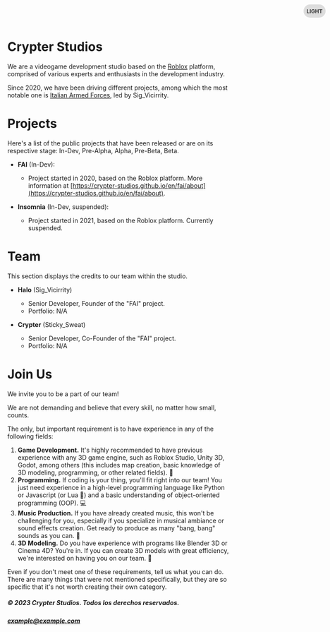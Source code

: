 # Crypter Studios
We are a videogame development studio based on the [Roblox](https://www.roblox.com) platform, comprised of various experts and enthusiasts in the development industry.

Since 2020, we have been driving different projects, among which the most notable one is [Italian Armed Forces](https://crypter-studios.github.io/en/fai/about), led by Sig_Vicirrity.

# Projects
Here's a list of the public projects that have been released or are on its respective stage: In-Dev, Pre-Alpha, Alpha, Pre-Beta, Beta.

- **FAI** (In-Dev):
    - Project started in 2020, based on the Roblox platform. More information at [https://crypter-studios.github.io/en/fai/about](https://crypter-studios.github.io/en/fai/about).

- **Insomnia** (In-Dev, suspended):
    - Project started in 2021, based on the Roblox platform. Currently suspended.

# Team
This section displays the credits to our team within the studio.

- **Halo** (Sig_Vicirrity)
    - Senior Developer, Founder of the "FAI" project.
    - Portfolio: N/A

- **Crypter** (Sticky_Sweat)
    - Senior Developer, Co-Founder of the "FAI" project.
    - Portfolio: N/A

# Join Us
We invite you to be a part of our team!

We are not demanding and believe that every skill, no matter how small, counts.

The only, but important requirement is to have experience in any of the following fields:

1. **Game Development.** It's highly recommended to have previous experience with any 3D game engine, such as Roblox Studio, Unity 3D, Godot, among others (this includes map creation, basic knowledge of 3D modeling, programming, or other related fields). 🔨
2. **Programming.** If coding is your thing, you'll fit right into our team! You just need experience in a high-level programming language like Python or Javascript (or Lua 👀) and a basic understanding of object-oriented programming (OOP). 💻
3. **Music Production.** If you have already created music, this won't be challenging for you, especially if you specialize in musical ambiance or sound effects creation. Get ready to produce as many "bang, bang" sounds as you can. 🔫
4. **3D Modeling.** Do you have experience with programs like Blender 3D or Cinema 4D? You're in. If you can create 3D models with great efficiency, we're interested on having you on our team. 🌟

Even if you don't meet one of these requirements, tell us what you can do. There are many things that were not mentioned specifically, but they are so specific that it's not worth creating their own category.

##### © 2023 Crypter Studios. Todos los derechos reservados.
##### example@example.com

<!-- CSS Styles -->
<style>
  body {
    transition: background-color 0.3s, color 0.3s;
  }

  /* Toggle button styles */
  .dark-mode-toggle {
    position: fixed;
    top: 10px;
    right: 10px;
    width: 50px;
    height: 30px;
    background-color: #ddd;
    border-radius: 15px;
    cursor: pointer;
    display: flex;
    align-items: center;
    justify-content: center;
    transition: background-color 0.3s;
  }

  .dark-mode-toggle:hover {
    background-color: #bbb;
  }

  .dark-mode-toggle:active {
    background-color: #999;
  }

  .dark-mode-toggle-label {
    color: #333;
   

 font-size: 12px;
    font-weight: bold;
    text-transform: uppercase;
  }

  .dark-mode-toggle.dark {
    background-color: #333;
  }

  .dark-mode-toggle.dark .dark-mode-toggle-label {
    color: #fff;
  }

  /* Dark mode styles */
  body.dark-mode {
    background-color: #0d1117;
    color: #fff;
  }
</style>

<!-- HTML Content -->
<div class="dark-mode-toggle" onclick="toggleDarkMode()">
  <span class="dark-mode-toggle-label">Light</span>
</div>

<script>
  function toggleDarkMode() {
    const body = document.body;
    const darkModeToggle = document.querySelector('.dark-mode-toggle');

    body.classList.toggle('dark-mode');
    darkModeToggle.classList.toggle('dark');

    if (body.classList.contains('dark-mode')) {
      darkModeToggle.innerHTML = '<span class="dark-mode-toggle-label">Dark</span>';
    } else {
      darkModeToggle.innerHTML = '<span class="dark-mode-toggle-label">Light</span>';
    }
  }
</script>

<title>Crypter Studios</title>
